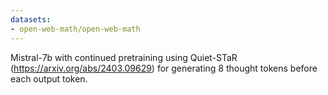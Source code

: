 ```yaml
---
datasets:
- open-web-math/open-web-math
---
```


Mistral-7b with continued pretraining using Quiet-STaR (https://arxiv.org/abs/2403.09629) for generating 8 thought tokens before each output token.